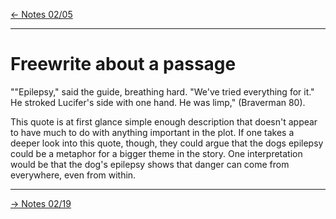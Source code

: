 [\<- Notes 02/05](class_notes_02-05.md)

---

# Freewrite about a passage

""Epilepsy," said the guide, breathing hard. "We've tried everything for it." He stroked Lucifer's side with one hand. He was limp," (Braverman 80).

This quote is at first glance simple enough description that doesn't appear to have much to do with anything important in the plot. If one takes a deeper look into this quote, though, they could argue that the dogs epilepsy could be a metaphor for a bigger theme in the story. One interpretation would be that the dog's epilepsy shows that danger can come from everywhere, even from within.

---

[-> Notes 02/19](class_notes_02-19.md)
